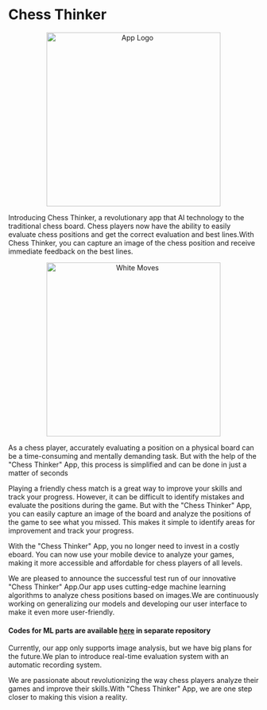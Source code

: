 # Chess Thinker

<p align="center">
  <img src="https://github.com/AshanSerasinghe/chesboardCam/blob/main/images/AppLogo/icon3.png?raw=true" width="350" title="App Logo">
</p>


Introducing Chess Thinker, a revolutionary app that AI technology to the traditional chess board. Chess players now have the ability to easily evaluate chess positions and get the correct evaluation and best lines.With Chess Thinker, you can capture an image of the chess position and receive immediate feedback on the best lines.

<p align="center">
  <img src="https://github.com/AshanSerasinghe/chesboardCam/blob/main/readmeImages/ChessBoard1.jpg?raw=true" width="350" hight="400" title="White Moves">
</p>

As a chess player, accurately evaluating a position on a physical board can be a time-consuming and mentally demanding task. But with the help of the "Chess Thinker" App, this process is simplified and can be done in just a matter of seconds

Playing a friendly chess match is a great way to improve your skills and track your progress. However, it can be difficult to identify mistakes and evaluate the positions during the game. But with the "Chess Thinker" App, you can easily capture an image of the board and analyze the positions of the game to see what you missed. This makes it simple to identify areas for improvement and track your progress.

With the "Chess Thinker" App, you no longer need to invest in a costly eboard. You can now use your mobile device to analyze your games, making it more accessible and affordable for chess players of all levels.

We are pleased to announce the successful test run of our innovative "Chess Thinker" App.Our app uses cutting-edge machine learning algorithms to analyze chess positions based on images.We are continuously working on generalizing our models and developing our user interface to make it even more user-friendly.
#### Codes for ML parts are available [here](https://github.com/pamudu123/ChessboardReconstruction) in separate repository 

Currently, our app only supports image analysis, but we have big plans for the future.We plan to introduce real-time evaluation system with an automatic recording system.

We are passionate about revolutionizing the way chess players analyze their games and improve their skills.With "Chess Thinker" App, we are one step closer to making this vision a reality.